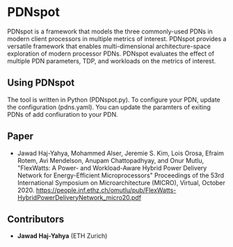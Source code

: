 # PDNspot

PDNspot is a framework that models the three commonly-used PDNs in modern client processors in multiple metrics of interest. PDNspot provides a versatile framework that enables multi-dimensional architecture-space exploration of modern processor PDNs. PDNspot evaluates the effect of multiple PDN parameters, TDP, and workloads on the metrics of interest. 


## Using PDNspot
The tool is written in Python (PDNspot.py). To configure your PDN, update the configuration (pdns.yaml). You can update the paramters of exiting PDNs of add confiuration to your PDN.


## Paper
* Jawad Haj-Yahya, Mohammed Alser, Jeremie S. Kim, Lois Orosa, Efraim Rotem, Avi Mendelson, Anupam Chattopadhyay, and Onur Mutlu,
"FlexWatts: A Power- and Workload-Aware Hybrid Power Delivery Network for Energy-Efficient Microprocessors"
Proceedings of the 53rd International Symposium on Microarchitecture (MICRO), Virtual, October 2020.
https://people.inf.ethz.ch/omutlu/pub/FlexWatts-HybridPowerDeliveryNetwork_micro20.pdf

## Contributors
* **Jawad Haj-Yahya** (ETH Zurich) 

